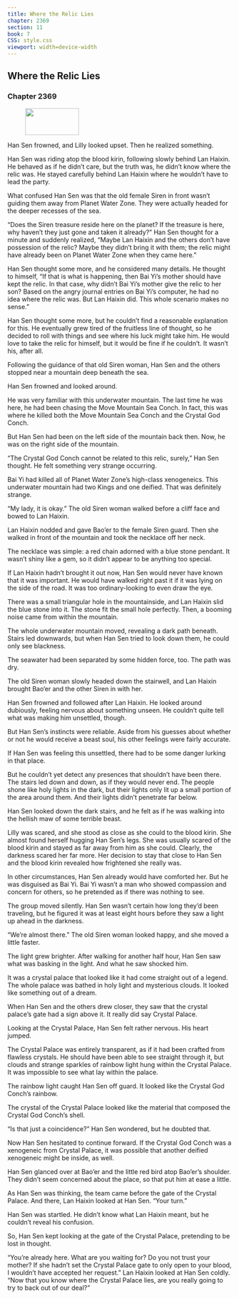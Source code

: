 ```yaml
---
title: Where the Relic Lies
chapter: 2369
section: 11
book: 7
CSS: style.css
viewport: width=device-width
---
```


## Where the Relic Lies

### Chapter 2369

<figure>
	<img src="../Images/gem.gif" alt="" id="gem" width="120" height="60" />
</figure>

Han Sen frowned, and Lilly looked upset. Then he realized something.

Han Sen was riding atop the blood kirin, following slowly behind Lan Haixin. He behaved as if he didn’t care, but the truth was, he didn’t know where the relic was. He stayed carefully behind Lan Haixin where he wouldn’t have to lead the party.

What confused Han Sen was that the old female Siren in front wasn’t guiding them away from Planet Water Zone. They were actually headed for the deeper recesses of the sea.

“Does the Siren treasure reside here on the planet? If the treasure is here, why haven’t they just gone and taken it already?” Han Sen thought for a minute and suddenly realized, “Maybe Lan Haixin and the others don’t have possession of the relic? Maybe they didn’t bring it with them; the relic might have already been on Planet Water Zone when they came here.”

Han Sen thought some more, and he considered many details. He thought to himself, “If that is what is happening, then Bai Yi’s mother should have kept the relic. In that case, why didn’t Bai Yi’s mother give the relic to her son? Based on the angry journal entries on Bai Yi’s computer, he had no idea where the relic was. But Lan Haixin did. This whole scenario makes no sense.”

Han Sen thought some more, but he couldn’t find a reasonable explanation for this. He eventually grew tired of the fruitless line of thought, so he decided to roll with things and see where his luck might take him. He would love to take the relic for himself, but it would be fine if he couldn’t. It wasn’t his, after all.

Following the guidance of that old Siren woman, Han Sen and the others stopped near a mountain deep beneath the sea.

Han Sen frowned and looked around.

He was very familiar with this underwater mountain. The last time he was here, he had been chasing the Move Mountain Sea Conch. In fact, this was where he killed both the Move Mountain Sea Conch and the Crystal God Conch.

But Han Sen had been on the left side of the mountain back then. Now, he was on the right side of the mountain.

“The Crystal God Conch cannot be related to this relic, surely,” Han Sen thought. He felt something very strange occurring.

Bai Yi had killed all of Planet Water Zone’s high-class xenogeneics. This underwater mountain had two Kings and one deified. That was definitely strange.

“My lady, it is okay.” The old Siren woman walked before a cliff face and bowed to Lan Haixin.

Lan Haixin nodded and gave Bao’er to the female Siren guard. Then she walked in front of the mountain and took the necklace off her neck.

The necklace was simple: a red chain adorned with a blue stone pendant. It wasn’t shiny like a gem, so it didn’t appear to be anything too special.

If Lan Haixin hadn’t brought it out now, Han Sen would never have known that it was important. He would have walked right past it if it was lying on the side of the road. It was too ordinary-looking to even draw the eye.

There was a small triangular hole in the mountainside, and Lan Haixin slid the blue stone into it. The stone fit the small hole perfectly. Then, a booming noise came from within the mountain.

The whole underwater mountain moved, revealing a dark path beneath. Stairs led downwards, but when Han Sen tried to look down them, he could only see blackness.

The seawater had been separated by some hidden force, too. The path was dry.

The old Siren woman slowly headed down the stairwell, and Lan Haixin brought Bao’er and the other Siren in with her.

Han Sen frowned and followed after Lan Haixin. He looked around dubiously, feeling nervous about something unseen. He couldn’t quite tell what was making him unsettled, though.

But Han Sen’s instincts were reliable. Aside from his guesses about whether or not he would receive a beast soul, his other feelings were fairly accurate.

If Han Sen was feeling this unsettled, there had to be some danger lurking in that place.

But he couldn’t yet detect any presences that shouldn’t have been there. The stairs led down and down, as if they would never end. The people shone like holy lights in the dark, but their lights only lit up a small portion of the area around them. And their lights didn’t penetrate far below.

Han Sen looked down the dark stairs, and he felt as if he was walking into the hellish maw of some terrible beast.

Lilly was scared, and she stood as close as she could to the blood kirin. She almost found herself hugging Han Sen’s legs. She was usually scared of the blood kirin and stayed as far away from him as she could. Clearly, the darkness scared her far more. Her decision to stay that close to Han Sen and the blood kirin revealed how frightened she really was.

In other circumstances, Han Sen already would have comforted her. But he was disguised as Bai Yi. Bai Yi wasn’t a man who showed compassion and concern for others, so he pretended as if there was nothing to see.

The group moved silently. Han Sen wasn’t certain how long they’d been traveling, but he figured it was at least eight hours before they saw a light up ahead in the darkness.

“We’re almost there.” The old Siren woman looked happy, and she moved a little faster.

The light grew brighter. After walking for another half hour, Han Sen saw what was basking in the light. And what he saw shocked him.

It was a crystal palace that looked like it had come straight out of a legend. The whole palace was bathed in holy light and mysterious clouds. It looked like something out of a dream.

When Han Sen and the others drew closer, they saw that the crystal palace’s gate had a sign above it. It really did say Crystal Palace.

Looking at the Crystal Palace, Han Sen felt rather nervous. His heart jumped.

The Crystal Palace was entirely transparent, as if it had been crafted from flawless crystals. He should have been able to see straight through it, but clouds and strange sparkles of rainbow light hung within the Crystal Palace. It was impossible to see what lay within the palace.

The rainbow light caught Han Sen off guard. It looked like the Crystal God Conch’s rainbow.

The crystal of the Crystal Palace looked like the material that composed the Crystal God Conch’s shell.

“Is that just a coincidence?” Han Sen wondered, but he doubted that.

Now Han Sen hesitated to continue forward. If the Crystal God Conch was a xenogeneic from Crystal Palace, it was possible that another deified xenogeneic might be inside, as well.

Han Sen glanced over at Bao’er and the little red bird atop Bao’er’s shoulder. They didn’t seem concerned about the place, so that put him at ease a little.

As Han Sen was thinking, the team came before the gate of the Crystal Palace. And there, Lan Haixin looked at Han Sen. “Your turn.”

Han Sen was startled. He didn’t know what Lan Haixin meant, but he couldn’t reveal his confusion.

So, Han Sen kept looking at the gate of the Crystal Palace, pretending to be lost in thought.

“You’re already here. What are you waiting for? Do you not trust your mother? If she hadn’t set the Crystal Palace gate to only open to your blood, I wouldn’t have accepted her request.” Lan Haixin looked at Han Sen coldly. “Now that you know where the Crystal Palace lies, are you really going to try to back out of our deal?”